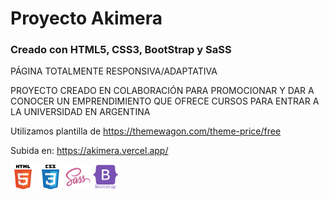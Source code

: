 <h1>Proyecto Akimera</h1>
<h3>Creado con HTML5, CSS3, BootStrap y SaSS</h3>

PÁGINA TOTALMENTE RESPONSIVA/ADAPTATIVA

PROYECTO CREADO EN COLABORACIÓN PARA PROMOCIONAR Y DAR A CONOCER UN EMPRENDIMIENTO QUE OFRECE CURSOS PARA ENTRAR A LA UNIVERSIDAD EN ARGENTINA

Utilizamos plantilla de https://themewagon.com/theme-price/free

Subida en: https://akimera.vercel.app/

<a href="https://www.w3.org/html/" target="_blank" rel="noreferrer">
<img src="https://raw.githubusercontent.com/devicons/devicon/master/icons/html5/html5-original-wordmark.svg" alt="html5" width="40" height="40"/></a>
<a href="https://www.w3schools.com/css/" target="_blank" rel="noreferrer">
<img src="https://raw.githubusercontent.com/devicons/devicon/master/icons/css3/css3-original-wordmark.svg" alt="css3" width="40" height="40"/></a>
<a href="https://sass-lang.com" target="_blank" rel="noreferrer">
<img src="https://raw.githubusercontent.com/devicons/devicon/master/icons/sass/sass-original.svg" alt="sass" width="40" height="40"/></a>
<a href="https://getbootstrap.com" target="_blank" rel="noreferrer">
<img src="https://raw.githubusercontent.com/devicons/devicon/master/icons/bootstrap/bootstrap-plain-wordmark.svg" alt="bootstrap" width="40" height="40"/></a>
